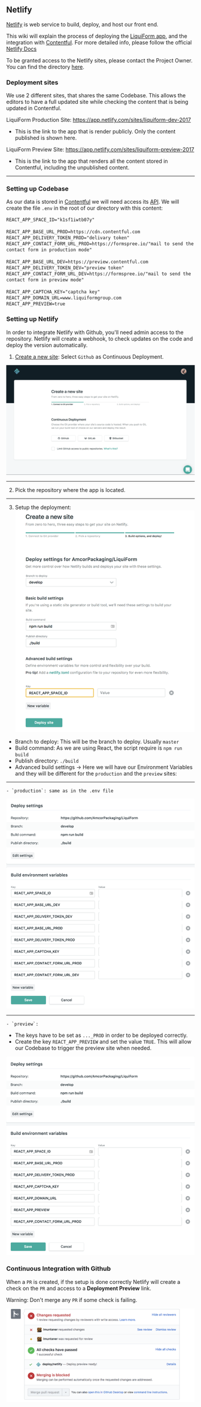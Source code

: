 ## Netlify

[Netlify](https://www.netlify.com/) is web service to build, deploy, and host our front end.

This wiki will explain the process of deploying the [LiquiForm app](https://github.com/AmcorPackaging/LiquiForm), and the integration with [Contentful](./Contentful-CMS).
For more detailed info, please follow the official [Netlify Docs](https://www.netlify.com/docs/)

To be granted access to the Netlify sites, please contact the Project Owner.
You can find the directory [here](./Support).

### Deployment sites

We use 2 different sites, that shares the same Codebase. This allows the editors to have a full updated site while checking the content that is being updated in Contentful.

LiquiForm Production Site: https://app.netlify.com/sites/liquiform-dev-2017
  - This is the link to the app that is render publicly. Only the content published is shown here.

LiquiForm Preview Site: https://app.netlify.com/sites/liquiform-preview-2017
  - This is the link to the app that renders all the content stored in Contentful, including the unpublished content.

____

### Setting up Codebase

As our data is stored in [Contentful](./Contentful-CMS) we will need access its [API](./CMS-API).
We will create the file `.env` in the root of our directory with this content:
```
REACT_APP_SPACE_ID="k1sf1iwtb07y"

REACT_APP_BASE_URL_PROD=https://cdn.contentful.com
REACT_APP_DELIVERY_TOKEN_PROD="delivary token"
REACT_APP_CONTACT_FORM_URL_PROD=https://formspree.io/"mail to send the contact form in production mode"

REACT_APP_BASE_URL_DEV=https://preview.contentful.com
REACT_APP_DELIVERY_TOKEN_DEV="preview token"
REACT_APP_CONTACT_FORM_URL_DEV=https://formspree.io/"mail to send the contact form in preview mode"

REACT_APP_CAPTCHA_KEY="captcha key"
REACT_APP_DOMAIN_URL=www.liquiformgroup.com
REACT_APP_PREVIEW=true
```

### Setting up Netlify

In order to integrate Netlify with Github, you'll need admin access to the repository. Netlify will create a webhook, to check updates on the code and deploy the version automatically.

1. [Create a new site](https://app.netlify.com/start): Select `Github` as Continuous Deployment.

![Netlify New](./images/netlifyNew.png)
____

2. Pick the repository where the app is located.
____
3. Setup the deployment:
![Netlify Setup](./images/netlifySetup.png)
  - Branch to deploy: This will be the branch to deploy. Usually `master`
  - Build command: As we are using React, the script require is `npm run build`
  - Publish directory: `./build`
  - Advanced build settings -> Here we will have our Environment Variables and they will be different for the `production` and the `preview` sites:
_____
    - `production`: same as in the .env file

![Setup Production](./images/netlifySetupProd.png)
____

    - `preview`:
  - The keys have to be set as `..._PROD` in order to be deployed correctly.
  - Create the key `REACT_APP_PREVIEW` and set the value `TRUE`. This will allow our Codebase to trigger the preview site when needed.

![Setup Production](./images/netlifySetupPrev.png)

### Continuous Integration with Github

When a `PR` is created, if the setup is done correctly Netlify will create a check on the `PR` and access to a **Deployment Preview** link.

Warning: Don't merge any `PR` if some check is failing.

![Netlify Github](./images/netlifyGithub.png)
